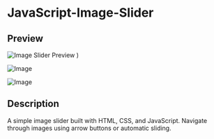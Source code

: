 # JavaScript-Image-Slider
## Preview
![Image Slider Preview]()
)

![Image](https://github.com/user-attachments/assets/6b7b7c4c-30b1-4163-9703-269c08a360de)

![Image](https://github.com/user-attachments/assets/c59336eb-e562-4a98-a7d3-b18c7fcfc1fb)




## Description
A simple image slider built with HTML, CSS, and JavaScript. Navigate through images using arrow buttons or automatic sliding.
